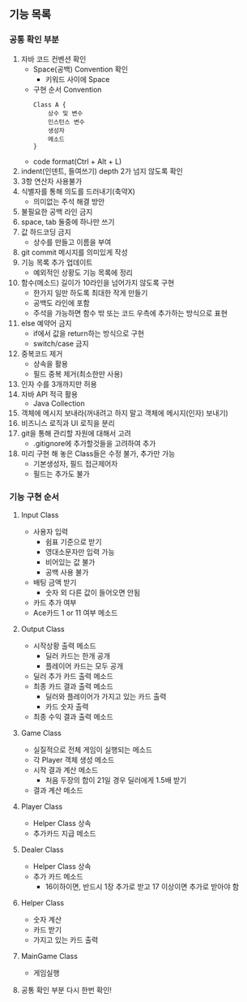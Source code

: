 ## 기능 목록

### 공통 확인 부분
1. 자바 코드 컨벤션 확인
    - Space(공백) Convention 확인
        - 키워드 사이에 Space
    - 구현 순서 Convention
        ````
        Class A {
            상수 및 변수
            인스턴스 변수
            생성자
            메소드
       }
        ````
    - code format(Ctrl + Alt + L)
2. indent(인덴트, 들여쓰기) depth 2가 넘지 않도록 확인
3. 3항 연산자 사용불가
4. 식별자를 통해 의도를 드러내기(축약X)
    - 의미없는 주석 해결 방안
5. 불필요한 공백 라인 금지
6. space, tab 둘중에 하나만 쓰기
7. 값 하드코딩 금지
    - 상수를 만들고 이름을 부여
8. git commit 메시지를 의미있게 작성
9. 기능 목록 추가 업데이트
    - 예외적인 상황도 기능 목록에 정리
10. 함수(메소드) 길이가 10라인을 넘어가지 않도록 구현
    - 한가지 일만 하도록 최대한 작게 만들기
    - 공백도 라인에 포함
    - 주석을 가능하면 함수 밖 또는 코드 우측에 추가하는 방식으로 표현
11. else 예약어 금지
    - if에서 값을 return하는 방식으로 구현
    - switch/case 금지
12. 중복코드 제거
    - 상속을 활용
    - 필드 중복 제거(최소한만 사용)
13. 인자 수를 3개까지만 허용
14. 자바 API 적극 활용
    - Java Collection
15. 객체에 메시지 보내라(꺼내려고 하지 말고 객체에 메시지(인자) 보내기)
16. 비즈니스 로직과 UI 로직을 분리
17. git을 통해 관리할 자원에 대해서 고려
    - .gitignore에 추가할것들을 고려하여 추가
18. 미리 구현 해 놓은 Class들은 수정 불가, 추가만 가능
    - 기본생성자, 필드 접근제어자
    - 필드는 추가도 불가

### 기능 구현 순서

1. Input Class
    - 사용자 입력
        - 쉼표 기준으로 받기
        - 영대소문자만 입력 가능
        - 비어있는 값 불가
        - 공백 사용 불가
    - 배팅 금액 받기
        - 숫자 외 다른 값이 들어오면 안됨
    - 카드 추가 여부
    - Ace카드 1 or 11 여부 메소드

2. Output Class
    - 시작상황 출력 메소드
        - 딜러 카드는 한개 공개
        - 플레이어 카드는 모두 공개
    - 딜러 추가 카드 출력 메소드
    - 최종 카드 결과 출력 메소드
        - 딜러와 플레이어가 가지고 있는 카드 출력
        - 카드 숫자 출력
    - 최종 수익 결과 출력 메소드
    
3. Game Class
    - 실질적으로 전체 게임이 실행되는 메소드
    - 각 Player 객체 생성 메소드
    - 시작 결과 계산 메소드
        - 처음 두장의 합이 21일 경우 딜러에게 1.5배 받기
    - 결과 계산 메소드
        
4. Player Class
    - Helper Class 상속
    - 추가카드 지급 메소드
    
5. Dealer Class
    - Helper Class 상속
    - 추가 카드 메소드
        - 16이하이면, 반드시 1장 추가로 받고 17 이상이면 추가로 받아야 함
    
6. Helper Class
    - 숫자 계산
    - 카드 받기
    - 가지고 있는 카드 출력
      
7. MainGame Class
    - 게임실행

8. 공통 확인 부분 다시 한번 확인!